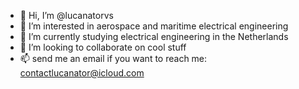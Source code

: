 - 👋 Hi, I’m @lucanatorvs
- 👀 I’m interested in aerospace and maritime electrical engineering 
- 🌱 I’m currently studying electrical engineering in the Netherlands 
- 💞️ I’m looking to collaborate on cool stuff
- 📫 send me an email if you want to reach me: contactlucanator@icloud.com

<!---
lucanatorvs/lucanatorvs is a ✨ special ✨ repository because its `README.md` (this file) appears on your GitHub profile.
You can click the Preview link to take a look at your changes.
--->
